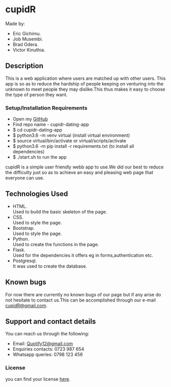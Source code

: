 # cupidR

Made by:

* Eric Gichimu.
* Job Musembi.
* Brad Odera.
* Victor Kinuthia.

## Description

This is a web application where users are matched up with other users. This app is so as to reduce the hardship of people keeping on venturing into the unknown to meet people they may dislike.This thus makes it easy to choose the type of person they want.


### Setup/Installation Requirements

* Open my [GitHub](https://github.com/Gichimu/cupidr-dating-app.gitr)
* Find repo name - cupidr-dating-app
* $ cd cupidr-dating-app
* $ python3.6 -m venv virtual (install virtual environment)
* $ source virtual/bin/activate or virtual/scripts/activate
* $ python3.6 -m pip install -r requirements.txt (to install all dependencies)
* $ ./start.sh to run the app

cupidR is a simple user friendly webb app to use.We did our best to reduce the difficulty just so as to achieve an easy and pleasing web page that everyone can use.

## Technologies Used

* HTML.<br/>
Used to build the basic skeleton of the page.
* CSS.<br/>
Used to style the page.
* Bootstrap.<br/>
Used to style the page.
* Python.<br/>
Used to create the functions in the page.
* Flask.<br/>
Used for the dependencies it offers eg in forms,authentication etc.
* Postgresql.<br/>
It was used to create the database.

## Known bugs

For now there are currently no known bugs of our page but if any arise do not hesitate to contact us.This can be accomplished through our e-mail cupidR@gmail.com.

## Support and contact details

You can reach us through the following: 

* Email: Quotify12@gmail.com
* Enquiries contacts: 0723 987 654
* Whatsapp queries: 0798 123 456

### License

you can find your license [here](LICENSE).
